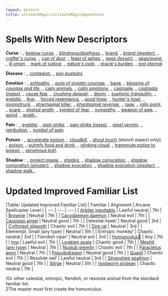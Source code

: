 ```yaml
---
layout: default
title: ultimateMagic/ultimateMagicAppendices
---
```

# Spells With New Descriptors

**Curse** : _ [bestow curse](spells/bestowCurse#_bestow-curse)_, _ [blindness/deafness](spells/blindnessDeafness#_blindness-deafness)_, _ [brand](advanced/spells/brand#_brand)_, _ [brand (greater)](advanced/spells/brand#_brand,-greater)_, _ [crafter's curse](advanced/spells/crafterSCurse#_crafter's-curse)_, _ [cup of dust](advanced/spells/cupOfDust#_cup-of-dust)_, _ [feast of ashes](advanced/spells/feastOfAshes#_feast-of-ashes)_, _ [geas (lesser)](spells/geasQuest#_geas-lesser)_, _ [geas/quest](spells/geasQuest#_geas-quest)_, _ [ill omen](advanced/spells/illOmen#_ill-omen)_, _ [mark of justice](spells/markOfJustice#_mark-of-justice)_, _ [nature's exile](advanced/spells/natureSExile#_nature's-exile)_, _ [oracle's burden](advanced/spells/oracleSBurden#_oracle's-burden)_, _ [rest eternal](advanced/spells/restEternal#_rest-eternal)_.

**Disease** : _ [contagion](spells/contagion#_contagion)_, _ [pox pustules](advanced/spells/poxPustules#_pox-pustules)_.

**Emotion** : _ [antipathy](spells/antipathy#_antipathy)_, _ [aura of greater courage](advanced/spells/auraOfGreaterCourage#_aura-of-greater-courage)_, _ [bane](magicItems/weapons#_weapons-bane)_, _ [blessing of courage and life](advanced/spells/blessingOfCourageAndLife#_blessing-of-courage-and-life)_, _ [calm animals](spells/calmAnimals#_calm-animals)_, _ [calm emotions](spells/calmEmotions#_calm-emotions)_, _ [castigate](advanced/spells/castigate#_castigate)_, _ [castigate (mass)](advanced/spells/castigate#_castigate,-mass)_, _ [cause fear](spells/causeFear#_cause-fear)_, _ [crushing despair](spells/crushingDespair#_crushing-despair)_, _ [doom](spells/doom#_doom)_, _ [euphoric tranquility](advanced/spells/euphoricTranquility#_euphoric-tranquility)_, _ [eyebite](spells/eyebite#_eyebite)_, _ [fear](spells/fear#_fear)_, _ [forced repentance](advanced/spells/forcedRepentance#_forced-repentance)_, _ [good hope](spells/goodHope#_good-hope)_, _ [hunter's howl](advanced/spells/hunterSHowl#_hunter's-howl)_, _ [moonstruck](advanced/spells/moonstruck#_moonstruck)_, _ [phantasmal killer](spells/phantasmalKiller#_phantasmal-killer)_, _ [phantasmal revenge](advanced/spells/phantasmalRevenge#_phantasmal-revenge)_, _ [rage](spells/rage#_rage)_, _ [rally point](advanced/spells/rallyPoint#_rally-point-)_, _ [scare](spells/scare#_scare)_, _ [shared wrath](advanced/spells/sharedWrath#_shared-wrath)_, _ [symbol of fear](spells/symbolOfFear#_symbol-of-fear)_, _ [sympathy](spells/sympathy#_sympathy)_, _ [weapon of awe](advanced/spells/weaponOfAwe#_weapon-of-awe)_, _ [weird](spells/weird#_weird)_, _ [wrath](advanced/spells/wrath#_wrath)_.

**Pain** : _ [eyebite](spells/eyebite#_eyebite)_, _ [pain strike](advanced/spells/painStrike#_pain-strike)_, _ [pain strike (mass)](advanced/spells/painStrike#_pain-strike,-mass)_, _ [repel vermin](spells/repelVermin#_repel-vermin)_, _ [retribution](advanced/spells/retribution#_retribution)_, _ [symbol of pain](spells/symbolOfPain#_symbol-of-pain)_.

**Poison** : _ [accelerate poison](advanced/spells/acceleratePoison#_accelerate-poison)_, _ [cloudkill](spells/cloudkill#_cloudkill)_, _ [ghoul touch](spells/ghoulTouch#_ghoul-touch) _(stench aspect only), _ [poison](spells/poison#_poison)_, _ [putrefy food and drink](advanced/spells/putrefyFoodAndDrink#_putrefy-food-and-drink)_, _ [stinking cloud](spells/stinkingCloud#_stinking-cloud)_, _ [transmute potion to poison](advanced/spells/transmutePotionToPoison#_transmute-potion-to-poison)_, _ [venomous bolt](advanced/spells/venomousBolt#_venomous-bolt)_.

**Shadow** : _ [project image](spells/projectImage#_project-image)_, _ [shades](spells/shades#_shades)_, _ [shadow conjuration](spells/shadowConjuration#_shadow-conjuration)_, _ [shadow conjuration (greater)](spells/shadowConjuration#_shadow-conjuration-greater)_, _ [shadow evocation](spells/shadowEvocation#_shadow-evocation)_, _ [shadow evocation (greater)](spells/shadowEvocation#_shadow-evocation-greater)_, _ [shadow walk](spells/shadowWalk#_shadow-walk)_.

# Updated Improved Familiar List

[Table: Updated Improved Familiar List]
| Familiar | Alignment | Arcane Spellcaster Level |
| --- | --- | --- |
| [Arbiter inevitable](additionalMonsters/inevitable#_inevitable,-arbiter) | Lawful neutral | 7th |
| [Brownie](additionalMonsters/brownie#_brownie) | Neutral | 7th |
| [Cacodaemon daemon](additionalMonsters/daemon#_daemon,-cacodaemon) | Neutral evil | 7th |
| [Cassisian angel](additionalMonsters/angel#_angel,-cassisian) | Neutral good | 7th |
| Celestial hawkⁱ | Neutral good | 3rd |
| [Cythnigot qlippoth](additionalMonsters/qlippoth#_qlippoth,-cythnigot) | Chaotic evil | 7th |
| [Dire rat](monsters/rat#_rat-dire) | Neutral | 3rd |
| Elemental, Small (any type) | Neutral | 5th |
| Entropic monkeyⁱ | Chaotic neutral | 3rd |
| Fiendish viperⁱ | Neutral evil | 3rd |
| [Homunculus](monsters/homunculus#_homunculus)⁲ | Any | 7th |
| [Imp](monsters/devil#_devil-imp) | Lawful evil | 7th |
| [Lyrakien azata](additionalMonsters/azata#_azata,-lyrakien) | Chaotic good | 7th |
| [Mephit (any type)](monsters/mephit#_mephit) | Neutral | 7th |
| [Nuglub gremlin](additionalMonsters/gremlin#_gremlin,-nuglub) | Chaotic evil | 7th |
| [Paracletus aeon](additionalMonsters/aeon#_aeon,-paracletus) | Neutral | 7th |
| [Pseudodragon](monsters/pseudodragon#_pseudodragon) | Neutral good | 7th |
| [Quasit](monsters/demon#_demon-quasit) | Chaotic evil | 7th |
| Resolute owlⁱ | Lawful neutral | 3rd |
| [Silvanshee agathion](additionalMonsters/agathion#_agathion,-silvanshee) | Neutral good | 7th |
| [Stirge](monsters/stirge#_stirge) | Neutral | 5th |
| [Voidworm protean](additionalMonsters/protean#_protean,-voidworm) | Chaotic neutral | 7th |

 
 
1Or other celestial, entropic, fiendish, or resolute animal from the standard familiar list.  
2The master must first create the homunculus.

  
  

